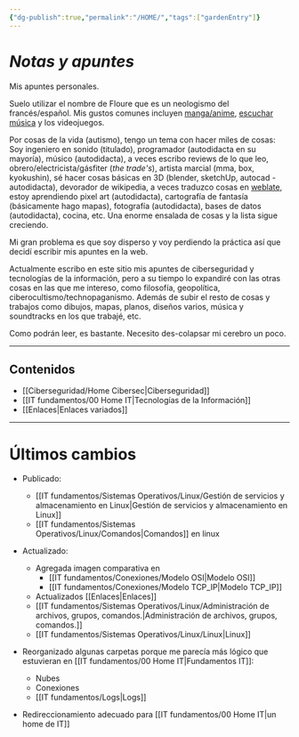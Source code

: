 ```yaml
---
{"dg-publish":true,"permalink":"/HOME/","tags":["gardenEntry"]}
---
```


# _Notas y apuntes_

Mis apuntes personales.

Suelo utilizar el nombre de Floure que es un neologismo del francés/español.
Mis gustos comunes incluyen <a href="https://anilist.co/user/RiotKen/">manga/anime</a>, <a href="https://open.spotify.com/user/31puoh4kzrpzldlbss6bjftds4a4">escuchar música</a> y los videojuegos.

Por cosas de la vida (autismo), tengo un tema con hacer miles de cosas:
Soy ingeniero en sonido (titulado), programador (autodidacta en su mayoría), músico (autodidacta), a veces escribo reviews de lo que leo, obrero/electricista/gásfiter (*the trade's*), artista marcial (mma, box, kyokushin), sé hacer cosas básicas en 3D (blender, sketchUp, autocad - autodidacta), devorador de wikipedia, a veces traduzco cosas en <a href="https://hosted.weblate.org/user/SebMunz/">weblate</a>, estoy aprendiendo pixel art (autodidacta), cartografía de fantasía (básicamente hago mapas), fotografía (autodidacta), bases de datos (autodidacta), cocina, etc. Una enorme ensalada de cosas y la lista sigue creciendo.

Mi gran problema es que soy disperso y voy perdiendo la práctica así que decidí escribir mis apuntes en la web.

Actualmente escribo en este sitio mis apuntes de ciberseguridad y tecnologías de la información, pero a su tiempo lo expandiré con las otras cosas en las que me intereso, como filosofía, geopolítica, ciberocultismo/technopaganismo. Además de subir el resto de cosas y trabajos como dibujos, mapas, planos, diseños varios, música y soundtracks en los que trabajé, etc.

Como podrán leer, es bastante. Necesito des-colapsar mi cerebro un poco.


---

## Contenidos

- [[Ciberseguridad/Home Cibersec\|Ciberseguridad]]
- [[IT fundamentos/00 Home IT\|Tecnologías de la Información]]
- [[Enlaces\|Enlaces variados]]

---

# Últimos cambios

- Publicado:
	- [[IT fundamentos/Sistemas Operativos/Linux/Gestión de servicios y almacenamiento en Linux\|Gestión de servicios y almacenamiento en Linux]]
	- [[IT fundamentos/Sistemas Operativos/Linux/Comandos\|Comandos]] en linux

- Actualizado:
	- Agregada imagen comparativa en
		- [[IT fundamentos/Conexiones/Modelo OSI\|Modelo OSI]]
		- [[IT fundamentos/Conexiones/Modelo TCP_IP\|Modelo TCP_IP]]
	- Actualizados [[Enlaces\|Enlaces]]
	- [[IT fundamentos/Sistemas Operativos/Linux/Administración de archivos, grupos, comandos.\|Administración de archivos, grupos, comandos.]]
	- [[IT fundamentos/Sistemas Operativos/Linux/Linux\|Linux]]

- Reorganizado algunas carpetas porque me parecía más lógico que estuvieran en [[IT fundamentos/00 Home IT\|Fundamentos IT]]:
	- Nubes
	- Conexiones
	- [[IT fundamentos/Logs\|Logs]]

- Redireccionamiento adecuado para [[IT fundamentos/00 Home IT\|un home de IT]]